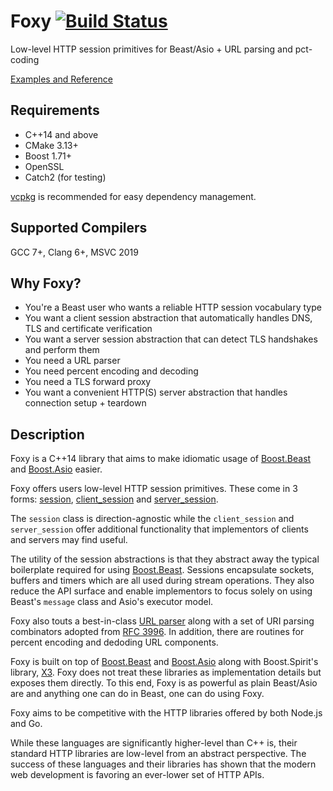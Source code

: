 # Foxy [![Build Status](https://travis-ci.org/LeonineKing1199/foxy.svg?branch=develop)](https://travis-ci.org/LeonineKing1199/foxy)

Low-level HTTP session primitives for Beast/Asio + URL parsing and pct-coding

[Examples and Reference](./docs/index.md#table-of-contents)

## Requirements

* C++14 and above
* CMake 3.13+
* Boost 1.71+
* OpenSSL
* Catch2 (for testing)

[vcpkg](https://github.com/Microsoft/vcpkg) is recommended for easy dependency management.

## Supported Compilers

GCC 7+, Clang 6+, MSVC 2019

## Why Foxy?

* You're a Beast user who wants a reliable HTTP session vocabulary type
* You want a client session abstraction that automatically handles DNS, TLS and certificate verification
* You want a server session abstraction that can detect TLS handshakes and perform them
* You need a URL parser
* You need percent encoding and decoding
* You need a TLS forward proxy
* You want a convenient HTTP(S) server abstraction that handles connection setup + teardown

## Description

Foxy is a C++14 library that aims to make idiomatic usage of
[Boost.Beast](https://www.boost.org/doc/libs/1_71_0/libs/beast/doc/html/index.html) and
[Boost.Asio](https://www.boost.org/doc/libs/1_71_0/doc/html/boost_asio.html)
easier.

Foxy offers users low-level HTTP session primitives. These come in 3 forms:
[session](./docs/reference/session.md#foxybasic_session),
[client_session](./docs/reference/client_session.md#foxybasic_client_session) and
[server_session](./docs/reference/server_session.md#foxybasic_server_session).

The `session` class is direction-agnostic while the `client_session` and `server_session` offer
additional functionality that implementors of clients and servers may find useful.

The utility of the session abstractions is that they abstract away the typical boilerplate required
for using [Boost.Beast](https://www.boost.org/doc/libs/1_71_0/libs/beast/doc/html/index.html).
Sessions encapsulate sockets, buffers and timers which are all used during stream operations. They
also reduce the API surface and enable implementors to focus solely on using Beast's `message` class
and Asio's executor model.

Foxy also touts a best-in-class [URL parser](./docs/reference/parse_uri.md#foxyparse_uri)
along with a set of URI parsing combinators adopted from
[RFC 3996](https://tools.ietf.org/html/rfc3986#appendix-A). In addition, there are routines for
percent encoding and dedoding URL components.

Foxy is built on top of
[Boost.Beast](https://www.boost.org/doc/libs/1_71_0/libs/beast/doc/html/index.html)
and [Boost.Asio](https://www.boost.org/doc/libs/1_71_0/doc/html/boost_asio.html)
along with Boost.Spirit's library, [X3](https://www.boost.org/doc/libs/1_71_0/libs/spirit/doc/x3/html/index.html).
Foxy does not treat these libraries as implementation details but exposes them directly. To this
end, Foxy is as powerful as plain Beast/Asio are and anything one can do in Beast, one can do using
Foxy.

Foxy aims to be competitive with the HTTP libraries offered by both Node.js and Go.

While these languages are significantly higher-level than C++ is, their standard HTTP libraries are
low-level from an abstract perspective. The success of these languages and their libraries has shown
that the modern web development is favoring an ever-lower set of HTTP APIs.
